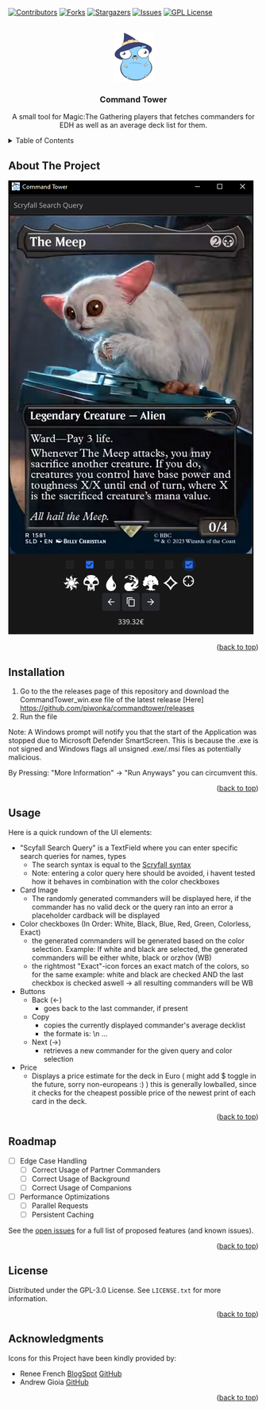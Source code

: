 <a name="readme-top"></a>
<!-- PROJECT SHIELDS -->
<!--
*** I'm using markdown "reference style" links for readability.
*** Reference links are enclosed in brackets [ ] instead of parentheses ( ).
*** See the bottom of this document for the declaration of the reference variables
*** for contributors-url, forks-url, etc. This is an optional, concise syntax you may use.
*** https://www.markdownguide.org/basic-syntax/#reference-style-links
-->
[![Contributors][contributors-shield]][contributors-url]
[![Forks][forks-shield]][forks-url]
[![Stargazers][stars-shield]][stars-url]
[![Issues][issues-shield]][issues-url]
[![GPL License][license-shield]][license-url]


<!-- PROJECT LOGO -->
<br />
<div align="center">
  <a href="https://github.com/piwonka/commandtower">
    <img src="icon.png" alt="Logo" width="80" height="100">
  </a>

<h3 align="center">Command Tower</h3>

  <p align="center">
    A small tool for Magic:The Gathering players that fetches commanders for EDH as well as an average deck list for them.
  </p>
</div>



<!-- TABLE OF CONTENTS -->
<details>
  <summary>Table of Contents</summary>
  <ol>
    <li><a href="#installation">Installation</a></li>
    <li><a href="#usage">Usage</a></li>
    <li><a href="#roadmap">Roadmap</a></li>
    <li><a href="#license">License</a></li>
    <li><a href="#acknowledgments">Acknowledgments</a></li>
  </ol>
</details>



<!-- ABOUT THE PROJECT -->
## About The Project

![A screenshot of the user interface](screenshot.png)


<p align="right">(<a href="#readme-top">back to top</a>)</p>

<!-- GETTING STARTED -->
## Installation

1. Go to the the releases page of this repository and download the CommandTower_win.exe file of the latest release
   [Here] https://github.com/piwonka/commandtower/releases
2. Run the file
   
Note:
A Windows prompt will notify you that the start of the Application was stopped due to Microsoft Defender SmartScreen.
This is because the .exe is not signed and Windows flags all unsigned .exe/.msi files as potentially malicious.

By Pressing: "More Information" -> "Run Anyways" you can circumvent this.

<p align="right">(<a href="#readme-top">back to top</a>)</p>



<!-- USAGE EXAMPLES -->
## Usage

Here is a quick rundown of the UI elements:
* "Scyfall Search Query" is a TextField where you can enter specific search queries for names, types
  * The search syntax is equal to the [Scryfall syntax](https://scryfall.com/docs/syntax)
  * Note: entering a color query here should be avoided, i havent tested how it behaves in combination with the color checkboxes
* Card Image
  * The randomly generated commanders will be displayed here, if the commander has no valid deck or the query ran into an error a placeholder cardback will be displayed
* Color checkboxes (In Order: White, Black, Blue, Red, Green, Colorless, Exact)
  * the generated commanders will be generated based on the color selection. Example: If white and black are selected, the generated commanders will be either white, black or orzhov (WB)
  * the rightmost "Exact"-icon forces an exact match of the colors, so for the same example: white and black are checked AND the last checkbox is checked aswell -> all resulting commanders will be WB
* Buttons
  * Back (<-)
    * goes back to the last commander, if present
  * Copy
    * copies the currently displayed commander's average decklist
    * the formate is:    <amount> <Cardname> \n ...
  * Next (->)
    * retrieves a new commander for the given query and color selection
* Price
  * Displays a price estimate for the deck in Euro ( might add $ toggle in the future, sorry non-europeans :) ) this is generally lowballed, since it checks for the cheapest possible price of the newest print of each card in the deck.

<p align="right">(<a href="#readme-top">back to top</a>)</p>



<!-- ROADMAP -->
## Roadmap
- [ ] Edge Case Handling
  - [ ] Correct Usage of Partner Commanders
  - [ ] Correct Usage of Background
  - [ ] Correct Usage of Companions
- [ ] Performance Optimizations
  - [ ] Parallel Requests
  - [ ] Persistent Caching

See the [open issues](https://github.com/piwonka/commandtower/issues) for a full list of proposed features (and known issues).

<p align="right">(<a href="#readme-top">back to top</a>)</p>


<!-- LICENSE -->
## License

Distributed under the GPL-3.0 License. See `LICENSE.txt` for more information.

<p align="right">(<a href="#readme-top">back to top</a>)</p>


<!-- ACKNOWLEDGMENTS -->
## Acknowledgments
Icons for this Project have been kindly provided by:
* Renee French [BlogSpot](http://reneefrench.blogspot.com/) [GitHub](https://github.com/egonelbre/gophers/)
* Andrew Gioia [GitHub](https://github.com/andrewgioia/Mana)

<p align="right">(<a href="#readme-top">back to top</a>)</p>



<!-- MARKDOWN LINKS & IMAGES -->
<!-- https://www.markdownguide.org/basic-syntax/#reference-style-links -->
[contributors-shield]: https://img.shields.io/github/contributors/piwonka/commandtower.svg?style=for-the-badge
[contributors-url]: https://github.com/piwonka/commandtower/graphs/contributors
[forks-shield]: https://img.shields.io/github/forks/piwonka/commandtower.svg?style=for-the-badge
[forks-url]: https://github.com/piwonka/commandtower/network/members
[stars-shield]: https://img.shields.io/github/stars/piwonka/commandtower.svg?style=for-the-badge
[stars-url]: https://github.com/piwonka/commandtower/stargazers
[issues-shield]: https://img.shields.io/github/issues/piwonka/commandtower.svg?style=for-the-badge
[issues-url]: https://github.com/piwonka/commandtower/issues
[license-shield]: https://img.shields.io/github/license/piwonka/commandtower.svg?style=for-the-badge
[license-url]: https://github.com/piwonka/commandtower/blob/master/LICENSE.txt
[product-screenshot]: resources/screenshot.png